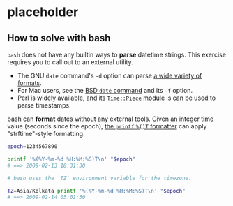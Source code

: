 # placeholder

## How to solve with bash

`bash` does not have any builtin ways to **parse** datetime strings.
This exercise requires you to call out to an external utility.

* The GNU `date` command's `-d` option can parse [a wide variety of formats][gnu-date].
* For Mac users, see the [BSD `date` command][bsd-date] and its `-f` option.
* Perl is widely available, and its [`Time::Piece` module][time-piece] is can be used to parse timestamps.

bash can **format** dates without any external tools.
Given an integer time value (seconds since the epoch), [the `printf` `%()T` formatter][bash-printf] can apply "strftime"-style formatting.

```bash
epoch=1234567890

printf '%(%Y-%m-%d %H:%M:%S)T\n' "$epoch"
# ==> 2009-02-13 18:31:30

# bash uses the `TZ` environment variable for the timezone.

TZ=Asia/Kolkata printf '%(%Y-%m-%d %H:%M:%S)T\n' "$epoch"
# ==> 2009-02-14 05:01:30
```

[gnu-date]: https://www.gnu.org/software/coreutils/manual/html_node/Date-input-formats.html#Date-input-formats
[bsd-date]: https://manpage.me/index.cgi?apropos=0&q=date&sektion=0&manpath=FreeBSD+12-CURRENT+and+Ports&arch=default&format=html
[time-piece]: https://perldoc.pl/Time::Piece
[bash-printf]: https://www.gnu.org/software/bash/manual/bash.html#index-printf
